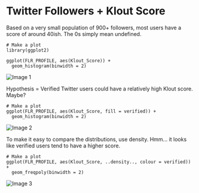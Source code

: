 # Twitter Followers + Klout Score
Based on a very small population of 900+ followers, most users have a score of around 40ish. The 0s simply mean undefined.

```{r}
# Make a plot
library(ggplot2)

ggplot(FLR_PROFILE, aes(Klout_Score)) +
  geom_histogram(binwidth = 2)
```

![Image 1](https://github.com/wsamuelw/R-Code/blob/master/Images/Distribution_by_Klout_Score.png)

Hypothesis = Verified Twitter users could have a relatively high Klout score. Maybe?

```{r}
# Make a plot
ggplot(FLR_PROFILE, aes(Klout_Score, fill = verified)) +
  geom_histogram(binwidth = 2)
```

![Image 2](https://github.com/wsamuelw/R-Code/blob/master/Images/Distribution_by_Klout_Score_Verified.png)

To make it easy to compare the distributions, use density. Hmm... it looks like verified users tend to have a higher score.

```{r}
# Make a plot
ggplot(FLR_PROFILE, aes(Klout_Score, ..density.., colour = verified)) +
  geom_freqpoly(binwidth = 2)
```

![Image 3](https://github.com/wsamuelw/R-Code/blob/master/Images/Distribution_by_Klout_Score_Density.png)

